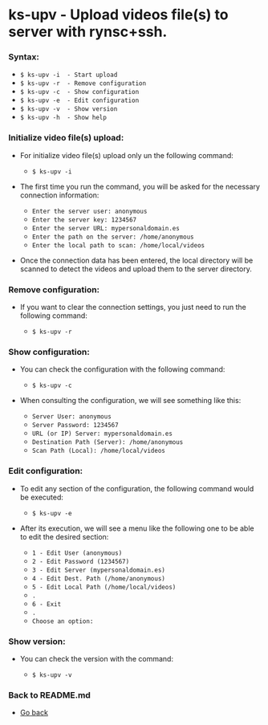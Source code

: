 ks-upv - Upload videos file(s) to server with rynsc+ssh.
========================================================

### Syntax:

  * `$ ks-upv -i  - Start upload`
  * `$ ks-upv -r  - Remove configuration`
  * `$ ks-upv -c  - Show configuration`
  * `$ ks-upv -e  - Edit configuration`
  * `$ ks-upv -v  - Show version`
  * `$ ks-upv -h  - Show help`

### Initialize video file(s) upload:

  * For initialize video file(s) upload only un the following command:
  
    * `$ ks-upv -i`
    
  * The first time you run the command, you will be asked for the necessary connection information:

    * `Enter the server user: anonymous`
    * `Enter the server key: 1234567`
    * `Enter the server URL: mypersonaldomain.es`
    * `Enter the path on the server: /home/anonymous`
    * `Enter the local path to scan: /home/local/videos`

  * Once the connection data has been entered, the local directory will be scanned to detect the videos and upload them to the server directory.
    
### Remove configuration:

  * If you want to clear the connection settings, you just need to run the following command:
  
    * `$ ks-upv -r`
    
### Show configuration:

  * You can check the configuration with the following command:
  
    * `$ ks-upv -c`
    
  * When consulting the configuration, we will see something like this:

    * `Server User: anonymous`
    * `Server Password: 1234567`
    * `URL (or IP) Server: mypersonaldomain.es`
    * `Destination Path (Server): /home/anonymous`
    * `Scan Path (Local): /home/local/videos`
    
### Edit configuration:

  * To edit any section of the configuration, the following command would be executed:

    * `$ ks-upv -e`
    
  * After its execution, we will see a menu like the following one to be able to edit the desired section:

    * `1 - Edit User (anonymous)`
    * `2 - Edit Password (1234567)`
    * `3 - Edit Server (mypersonaldomain.es)`
    * `4 - Edit Dest. Path (/home/anonymous)`
    * `5 - Edit Local Path (/home/local/videos)`
    * `.`
    * `6 - Exit`
    * `.`
    * `Choose an option:`
    
### Show version:

  * You can check the version with the command:
   
    * `$ ks-upv -v`
    
### Back to README.md
    
* [Go back](https://github.com/q3aql/ks-tools/blob/main/README.md)
  

